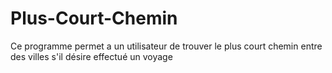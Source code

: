 # Plus-Court-Chemin
Ce programme permet a un utilisateur de trouver le plus court chemin entre des villes s'il désire effectué un voyage 
